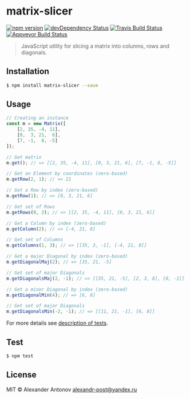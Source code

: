 matrix-slicer
==

[![npm version][version-img]][version] [![devDependency Status][dependency-img]][dependency] [![Travis Build Status][travis-img]][travis] [![Appveyor Build Status][appveyor-img]][appveyor]

[dependency-img]: https://david-dm.org/ahtohbi4/matrix-slicer/dev-status.svg
[dependency]: https://david-dm.org/ahtohbi4/matrix-slicer#info=devDependencies
[version-img]: https://badge.fury.io/js/matrix-slicer.svg
[version]: https://badge.fury.io/js/matrix-slicer
[travis-img]: https://travis-ci.org/ahtohbi4/matrix-slicer.svg?branch=master
[travis]: https://travis-ci.org/ahtohbi4/matrix-slicer
[appveyor-img]: https://ci.appveyor.com/api/projects/status/37l04qmn2ae7ccjf/branch/master?svg=true
[appveyor]: https://ci.appveyor.com/project/ahtohbi4/matrix-slicer/branch/master

> JavaScript utility for slicing a matrix into columns, rows and diagonals.

Installation
--

```bash
$ npm install matrix-slicer --save
```

Usage
--

```javascript
// Creating an instance
const m = new Matrix([
    [2, 35, -4, 11],
    [0,  3, 21,  6],
    [7, -1,  8, -5]
]);

// Get matrix
m.get(); // => [[2, 35, -4, 11], [0, 3, 21, 6], [7, -1, 8, -5]]

// Get an Element by coordinates (zero-based)
m.getRow(2, 1); // => 21

// Get a Row by index (zero-based)
m.getRow(1); // => [0, 3, 21, 6]

// Get set of Rows
m.getRows(0, 2); // => [[2, 35, -4, 11], [0, 3, 21, 6]]

// Get a Column by index (zero-based)
m.getColumn(2); // => [-4, 21, 8]

// Get set of Columns
m.getColumns(1, 3); // => [[35, 3, -1], [-4, 21, 8]]

// Get a major Diagonal by index (zero-based)
m.getDiagonalMaj(2); // => [35, 21, -5]

// Get set of major Diagonals
m.getDiagonalsMaj(2, -1); // => [[35, 21, -5], [2, 3, 8], [0, -1]]

// Get a minor Diagonal by index (zero-based)
m.getDiagonalMin(4); // => [6, 8]

// Get set of major Diagonals
m.getDiagonalsMin(-2, -1); // => [[11, 21, -1], [6, 8]]
```

For more details see [description of tests](https://github.com/ahtohbi4/matrix-slicer/blob/master/test/index.test.js#L43).

Test
--

```bash
$ npm test
```

License
--

MIT © Alexander Antonov <alexandr-post@yandex.ru>
